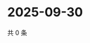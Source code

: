 # 2025-09-30

共 0 条

<!-- BEGIN ZHIHUQUESTIONS -->
<!-- 最后更新时间 Tue Sep 30 2025 02:16:35 GMT+0800 (China Standard Time) -->

<!-- END ZHIHUQUESTIONS -->
